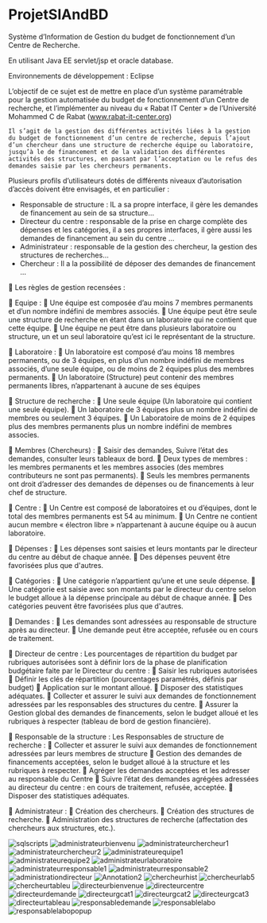 # ProjetSIAndBD
Système d’Information de Gestion du budget de fonctionnement d’un Centre de Recherche.


En utilisant Java EE servlet/jsp et oracle database.


Environnements de développement : Eclipse

L’objectif de ce sujet est de mettre en place d’un système paramétrable pour la gestion automatisée du budget de fonctionnement d’un Centre de recherche, et l’implémenter au niveau du « Rabat IT Center » de l’Université Mohammed C de Rabat (www.rabat-it-center.org)

	Il s’agit de la gestion des différentes activités liées à la gestion du budget de fonctionnement d’un centre de recherche, depuis l’ajout d’un chercheur dans une structure de recherche équipe ou laboratoire, jusqu’à le de financement et de la validation des différentes activités des structures, en passant par l’acceptation ou le refus des demandes saisie par les chercheurs permanents. 

Plusieurs profils d’utilisateurs dotés de différents niveaux d’autorisation d’accès doivent être envisagés, et en particulier : 
- Responsable de structure : IL a sa propre interface, il gère les demandes de financement au sein de sa structure…
- Directeur du centre : responsable de la prise en charge complète des dépenses et les catégories, il a ses propres interfaces, il gère aussi les demandes de financement au sein du centre …
- Administrateur : responsable de la gestion des chercheur, la gestion des structures de recherches…
- Chercheur : Il a la possibilité de déposer des demandes de financement …

	Les règles de gestion recensées :


	Equipe :
	Une équipe est composée d’au moins 7 membres permanents et d’un nombre indéfini de membres associés.
	Une équipe peut être seule une structure de recherche en étant dans un laboratoire qui ne contient que cette équipe. 
	Une équipe ne peut être dans plusieurs laboratoire ou structure, un et un seul laboratoire qu’est ici le représentant de la structure.

	Laboratoire :
	Un laboratoire est composé d’au moins 18 membres permanents, ou de 3 équipes, en plus d’un nombre indéfini de membres associés, d’une seule équipe, ou de moins de 2 équipes plus des membres permanents.
	Un laboratoire (Structure) peut contenir des membres permanents libres, n’appartenant à aucune de ses équipes

	Structure de recherche :
	Une seule équipe (Un laboratoire qui contient une seule équipe).
	Un laboratoire de 3 équipes plus un nombre indéfini de membres ou seulement 3 équipes.
	Un Laboratoire de moins de 2 équipes plus des membres permanents plus un nombre indéfini de membres associes.

	Membres (Chercheurs) :
	Saisir des demandes, Suivre l’état des demandes, consulter leurs tableaux de bord.
	Deux types de membres : les membres permanents et les membres associes (des membres contributeurs ne sont pas permanents).
	Seuls les membres permanents ont droit d’adresser des demandes de dépenses ou de financements à leur chef de structure.
			


	Centre :
	Un Centre est composé de laboratoires et ou d’équipes, dont le total des membres permanents est 54 au minimum.
	Un Centre ne contient aucun membre « électron libre » n’appartenant à aucune équipe ou à aucun laboratoire.
 
	Dépenses :
	Les dépenses sont saisies et leurs montants par le directeur du centre au début de chaque année.
	Des dépenses peuvent être favorisées plus que d'autres.

	Catégories :
	Une catégorie n’appartient qu’une et une seule dépense.
	Une catégorie est saisie avec son montants par le directeur du centre selon le budget alloue à la dépense principale au début de chaque année. 
	Des catégories peuvent être favorisées plus que d'autres.

	Demandes :
	Les demandes sont adressées au responsable de structure après au directeur.
	Une demande peut être acceptée, refusée ou en cours de traitement. 

	Directeur de centre :
Les pourcentages de répartition du budget par rubriques autorisées sont à définir lors de la phase de planification budgétaire faite par le Directeur du centre :
	Saisir les rubriques autorisées
	Définir les clés de répartition (pourcentages paramétrés, définis par budget)
	Application sur le montant alloué.
	Disposer des statistiques adéquates.
	Collecter et assurer le suivi aux demandes de fonctionnement adressées par les responsables des structures du centre.
	Assurer la Gestion global des demandes de financements, selon le budget alloué et les rubriques à respecter (tableau de bord de gestion financière).



	Responsable de la structure :
Les Responsables de structure de recherche :
	Collecter et assurer le suivi aux demandes de fonctionnement adressées par leurs membres de structure
	Gestion des demandes de financements acceptées, selon le budget alloué à la structure et les rubriques à respecter.
	Agréger les demandes acceptées et les adresser au responsable du Centre 
	Suivre l’état des demandes agrégées adressées au directeur du centre : en cours de traitement, refusée, acceptée.
	Disposer des statistiques adéquates.


	Administrateur :
	Création des chercheurs.
	Création des structures de recherche.
	Administration des structures de recherche (affectation des chercheurs aux structures, etc.).



![sqlscripts](https://user-images.githubusercontent.com/39934426/66368058-c6b6b000-e98e-11e9-8b72-4e249273f707.png)
![administrateurbienvenu](https://user-images.githubusercontent.com/39934426/66368059-c6b6b000-e98e-11e9-84dd-cb79d40d6256.png)
![administrateurchercheur1](https://user-images.githubusercontent.com/39934426/66368060-c6b6b000-e98e-11e9-891c-570a7bca6883.png)
![administrateurchercheur2](https://user-images.githubusercontent.com/39934426/66368061-c6b6b000-e98e-11e9-98b7-17b3c39b3b79.png)
![administrateurequipe1](https://user-images.githubusercontent.com/39934426/66368062-c6b6b000-e98e-11e9-8a1e-aa4fff6c2bfb.png)
![administrateurequipe2](https://user-images.githubusercontent.com/39934426/66368064-c74f4680-e98e-11e9-95e3-02d40228b48d.png)
![administrateurlaboratoire](https://user-images.githubusercontent.com/39934426/66368065-c74f4680-e98e-11e9-9737-0466fb50f1f2.png)
![administrateurresponsable1](https://user-images.githubusercontent.com/39934426/66368066-c74f4680-e98e-11e9-9695-d14a2b0521c9.png)
![administrateurresponsable2](https://user-images.githubusercontent.com/39934426/66368068-c7e7dd00-e98e-11e9-91fc-64220d43fca9.png)
![administrationdirecteur](https://user-images.githubusercontent.com/39934426/66368069-c7e7dd00-e98e-11e9-9222-ce4a0bb1d4a0.png)
![Annotation2](https://user-images.githubusercontent.com/39934426/66368070-c7e7dd00-e98e-11e9-9fa6-8c4b3a72cb82.png)
![chercheurhist](https://user-images.githubusercontent.com/39934426/66368071-c7e7dd00-e98e-11e9-8e54-4949e0aa2563.png)
![chercheurlab5](https://user-images.githubusercontent.com/39934426/66368072-c7e7dd00-e98e-11e9-8419-c4f3c95fc861.png)
![chercheurtableu](https://user-images.githubusercontent.com/39934426/66368073-c8807380-e98e-11e9-9d69-3c42371c09c0.png)
![directeurbienvenue](https://user-images.githubusercontent.com/39934426/66368074-c8807380-e98e-11e9-8250-55f0af312511.png)
![directeurcentre](https://user-images.githubusercontent.com/39934426/66368075-c8807380-e98e-11e9-9072-99c8f2566a4e.png)
![directeurdemande](https://user-images.githubusercontent.com/39934426/66368076-c8807380-e98e-11e9-980c-ee4841236325.png)
![directeurgcat1](https://user-images.githubusercontent.com/39934426/66368077-c8807380-e98e-11e9-9f3c-8b2cbac15eda.png)
![directeurgcat2](https://user-images.githubusercontent.com/39934426/66368078-c9190a00-e98e-11e9-86d5-5178cfd43438.png)
![directeurgcat3](https://user-images.githubusercontent.com/39934426/66368079-c9190a00-e98e-11e9-8708-d98ad9387cb6.png)
![directeurtableau](https://user-images.githubusercontent.com/39934426/66368080-c9190a00-e98e-11e9-953f-ead93482846d.png)
![responsabledemande](https://user-images.githubusercontent.com/39934426/66368081-c9190a00-e98e-11e9-9e5c-5e036f6890b1.png)
![responsablelabo](https://user-images.githubusercontent.com/39934426/66368082-c9b1a080-e98e-11e9-8674-181e07df1004.png)
![responsablelabopopup](https://user-images.githubusercontent.com/39934426/66368083-c9b1a080-e98e-11e9-91df-67cd2c9dd688.png)

